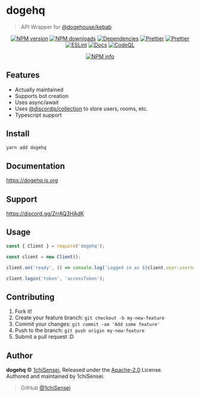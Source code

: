 # dogehq

> API Wrapper for [@dogehouse/kebab](https://npmjs.com/package/@dogehouse/kebab)

<div align="center">
	<p>
		<a href="https://www.npmjs.com/package/dogehq"><img src="https://img.shields.io/npm/v/dogehq.svg?maxAge=3600" alt="NPM version" /></a>
		<a href="https://www.npmjs.com/package/dogehq"><img src="https://img.shields.io/npm/dt/dogehq?maxAge=3600" alt="NPM downloads" /></a>
		<a href="https://depfu.com/github/DogeHQ/dogehq?project_id=24947"><img src="https://badges.depfu.com/badges/7de66ce03153feabfbf0ac791eddc0b6/overview.svg" alt="Dependencies" /></a>
		<a href="https://prettier.io"><img src="https://img.shields.io/badge/code_style-prettier-ff69b4.svg" alt="Prettier" /></a>
		<a href="https://depfu.com"><img src="https://badges.depfu.com/badges/7de66ce03153feabfbf0ac791eddc0b6/status.svg" alt="Prettier" /></a>
		<br />
		<a href="https://github.com/DogeHQ/dogehq"><img src="https://github.com/DogeHQ/dogehq/actions/workflows/lint.yml/badge.svg" alt="ESLint" /></a>
		<a href="https://github.com/DogeHQ/dogehq"><img src="https://github.com/DogeHQ/dogehq/actions/workflows/docs.yml/badge.svg" alt="Docs" /></a>
		<a href="https://github.com/DogeHQ/dogehq"><img src="https://github.com/DogeHQ/dogehq/actions/workflows/codeql-analysis.yml/badge.svg" alt="CodeQL" /></a>
	</p>
	<p>
		<a href="https://nodei.co/npm/dogehq/"><img src="https://nodei.co/npm/dogehq.png?downloads=true&stars=true" alt="NPM info" /></a>
	</p>
</div>

## Features

- Actually maintained
- Supports bot creation
- Uses async/await
- Uses [@discordjs/collection](https://npmjs.com/package/@discordjs/collection) to store users, rooms, etc.
- Typescript support

## Install

```bash
yarn add dogehq
```

## Documentation

https://dogehq.js.org

## Support

https://discord.gg/ZrrAQ3HAdK

## Usage

```js
const { Client } = require('dogehq');

const client = new Client();

client.on('ready', () => console.log(`Logged in as ${client.user.username} (${client.user.id}).`));

client.login('token', 'accessToken');
```

## Contributing

1. Fork it!
2. Create your feature branch: `git checkout -b my-new-feature`
3. Commit your changes: `git commit -am 'Add some feature'`
4. Push to the branch: `git push origin my-new-feature`
5. Submit a pull request :D

## Author

**dogehq** © [1chiSensei](https://github.com/1chiSensei), Released under the [Apache-2.0](https://github.com/Shukaaku/dogehq/blob/main/LICENSE) License.<br>
Authored and maintained by 1chiSensei.

> GitHub [@1chiSensei](https://github.com/1chiSensei)
